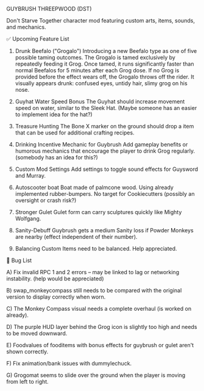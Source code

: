 GUYBRUSH THREEPWOOD (DST)

Don't Starve Together character mod featuring custom arts, items, sounds, and mechanics.

✅ Upcoming Feature List

1) Drunk Beefalo ("Grogalo")
Introducing a new Beefalo type as one of five possible taming outcomes. The Grogalo is tamed exclusively by repeatedly feeding it Grog. 
Once tamed, it runs significantly faster than normal Beefalos for 5 minutes after each Grog dose.
If no Grog is provided before the effect wears off, the Grogalo throws off the rider.
It visually appears drunk: confused eyes, untidy hair, slimy grog on his nose.

2) Guyhat Water Speed Bonus
The Guyhat should increase movement speed on water, similar to the Sleek Hat.
(Maybe someone has an easier to implement idea for the hat?)

3) Treasure Hunting
The Bone X marker on the ground should drop a item that can be used for additional crafting recipes.

4) Drinking Incentive Mechanic for Guybrush
Add gameplay benefits or humorous mechanics that encourage the player to drink Grog regularly.
(somebody has an idea for this?)

5) Custom Mod Settings
Add settings to toggle sound effects for Guysword and Murray.

6) Autoscooter boat
Boat made of palmcone wood. Using already implemented rubber-bumpers. No target for Cookiecutters (possibly an oversight or crash risk?)

7) Stronger Gulet 
Gulet form can carry sculptures quickly like Mighty Wolfgang.

8) Sanity-Debuff
Guybrush gets a medium Sanity loss if Powder Monkeys are nearby (effect independent of their number).

9) Balancing
Custom Items need to be balanced. Help appreciated.

🐞 Bug List

A) Fix invalid RPC 1 and 2 errors – may be linked to lag or networking instability. (help would be appreciated)

B) swap_monkeycompass still needs to be compared with the original version to display correctly when worn.

C) The Monkey Compass visual needs a complete overhaul (is worked on already).

D) The purple HUD layer behind the Grog icon is slightly too high and needs to be moved downward.

E) Foodvalues of fooditems with bonus effects for guybrush or gulet aren't shown correctly.

F) Fix animation/bank issues with dummylechuck.

G) Grogomat seems to slide over the ground when the player is moving from left to right.


